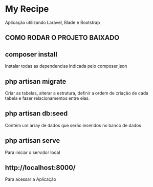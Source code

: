 # My Recipe
Aplicação utilizando Laravel, Blade e Bootstrap  

## COMO RODAR O PROJETO BAIXADO

## composer install 
Instalar todas as dependencias indicada pelo composer.json

## php artisan migrate
Criar as tabelas, alterar a estrutura, definir a ordem de criação de cada tabela e fazer relacionamentos entre elas.

## php artisan db:seed
Contém um array de dados que serão inseridos no banco de dados

## php artisan serve
Para iniciar o servidor local


## http://localhost:8000/
Para acessar a Aplicação



